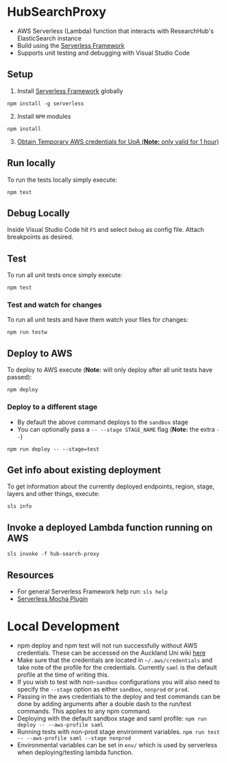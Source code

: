 # HubSearchProxy
* AWS Serverless (Lambda) function that interacts with ResearchHub's ElasticSearch instance 
* Build using the [Serverless Framework](https://serverless.com/)
* Supports unit testing and debugging with Visual Studio Code

## Setup
1. Install [Serverless Framework](https://www.serverless.com/) globally
```
npm install -g serverless
```
2. Install `NPM` modules
```
npm install
```
3. [Obtain Temporary AWS credentials for UoA (**Note:** only valid for 1 hour)](https://wiki.auckland.ac.nz/pages/viewpage.action?spaceKey=UC&title=AWS+Temporary+Credentials+for+CLI)

## Run locally
To run the tests locally simply execute:
```
npm test
```

## Debug Locally
Inside Visual Studio Code hit `F5` and select `Debug` as config file. Attach breakpoints as desired.

## Test
To run all unit tests once simply execute:

```
npm test
```

### Test and watch for changes
To run all unit tests and have them watch your files for changes:

```
npm run testw
```

## Deploy to AWS
To deploy to AWS execute (**Note:** will only deploy after all unit tests have passed):

```
npm deploy
```

### Deploy to a different stage
* By default the above command deploys to the `sandbox` stage
* You can optionally pass a `-- --stage STAGE_NAME` flag (**Note:** the extra `--`)

```
npm run deploy -- --stage=test
```

## Get info about existing deployment
To get information about the currently deployed endpoints, region, stage, layers and other things, execute:

```
sls info
```

## Invoke a deployed Lambda function running on AWS

```
sls invoke -f hub-search-proxy
```

## Resources
* For general Serverless Framework help run: `sls help`
* [Serverless Mocha Plugin](https://www.npmjs.com/package/serverless-mocha-plugin)

# Local Development
* npm deploy and npm test will not run successfully without AWS credentials. These can be accessed on the Auckland Uni wiki [here](https://wiki.auckland.ac.nz/pages/viewpage.action?spaceKey=UC&title=AWS+Temporary+Credentials+for+CLI)
* Make sure that the credentials are located in `~/.aws/credentials` and take note of the profile for the credentials. Currently `saml` is the default profile at the time of writing this.
* If you wish to test with non-`sandbox` configurations you will also need to specify the ```--stage``` option as either `sandbox`, `nonprod` or `prod`.
* Passing in the aws credentials to the deploy and test commands can be done by adding arguments after a double dash to the run/test commands. This applies to any npm command.
* Deploying with the default sandbox stage and saml profile:
```npm run deploy -- --aws-profile saml```
* Running tests with non-prod stage environment variables. ```npm run test -- --aws-profile saml --stage nonprod```
* Environmental variables can be set in ```env/``` which is used by serverless when deploying/testing lambda function.